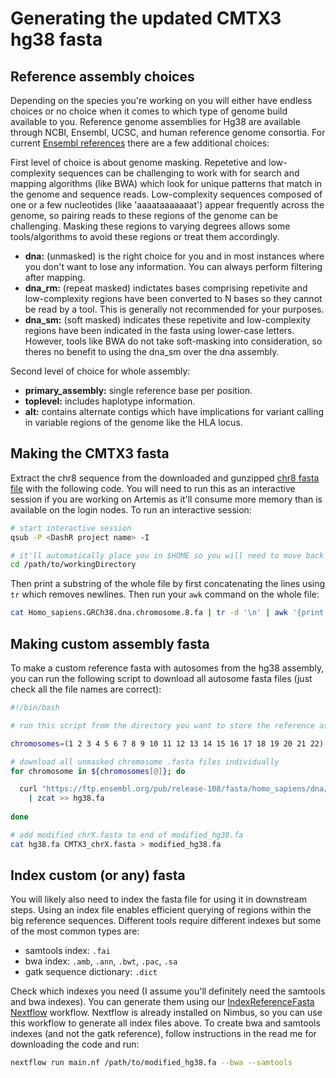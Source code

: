 # Generating the updated CMTX3 hg38 fasta 

## Reference assembly choices 

Depending on the species you're working on you will either have endless choices or no choice when it comes to which type of genome build available to you. Reference genome assemblies for Hg38 are available through NCBI, Ensembl, UCSC, and human reference genome consortia. For current [Ensembl references](https://ftp.ensembl.org/pub/release-108/fasta/homo_sapiens/dna/) there are a few additional choices: 

First level of choice is about genome masking. Repetetive and low-complexity sequences can be challenging to work with for search and mapping algorithms (like BWA) which look for unique patterns that match in the genome and sequence reads. Low-complexity sequences composed of one or a few nucleotides (like 'aaaataaaaaaat') appear frequently across the genome, so pairing reads to these regions of the genome can be challenging. Masking these regions to varying degrees allows some tools/algorithms to avoid these regions or treat them accordingly. 

* **dna:** (unmasked) is the right choice for you and in most instances where you don't want to lose any information. You can always perform filtering after mapping.  
* **dna_rm:** (repeat masked) indictates bases comprising repetivite and low-complexity regions have been converted to N bases so they cannot be read by a tool. This is generally not recommended for your purposes. 
* **dna_sm:** (soft masked) indicates these repetivite and low-complexity regions have been indicated in the fasta using lower-case letters. However, tools like BWA do not take soft-masking into consideration, so theres no benefit to using the dna_sm over the dna assembly. 

Second level of choice for whole assembly:
* **primary_assembly:** single reference base per position.
* **toplevel:** includes haplotype information.
* **alt:** contains alternate contigs which have implications for variant calling in variable regions of the genome like the HLA locus.

## Making the CMTX3 fasta 

Extract the chr8 sequence from the downloaded and gunzipped [chr8 fasta file](https://ftp.ensembl.org/pub/release-108/fasta/homo_sapiens/dna/) with the following code. You will need to run this as an interactive session if you are working on Artemis as it'll consume more memory than is available on the login nodes. To run an interactive session: 

```bash
# start interactive session 
qsub -P <DashR project name> -I 

# it'll automatically place you in $HOME so you will need to move back to where you were working
cd /path/to/workingDirectory 
```

Then print a substring of the whole file by first concatenating the lines using `tr` which removes newlines. Then run your `awk` command on the whole file: 

```bash
cat Homo_sapiens.GRCh38.dna.chromosome.8.fa | tr -d '\n' | awk '{print substr($0,start_pos,length)}'
```


## Making custom assembly fasta 

To make a custom reference fasta with autosomes from the hg38 assembly, you can run the following script to download all autosome fasta files (just check all the file names are correct):

```bash
#!/bin/bash

# run this script from the directory you want to store the reference assembly in

chromosomes=(1 2 3 4 5 6 7 8 9 10 11 12 13 14 15 16 17 18 19 20 21 22)

# download all unmasked chromosome .fasta files individually 
for chromosome in ${chromosomes[@]}; do

  curl "https://ftp.ensembl.org/pub/release-108/fasta/homo_sapiens/dna/Homo_sapiens.GRCh38.dna.chromosome.${chromosome}.fa.gz" \
    | zcat >> hg38.fa 
  
done

# add modified chrX.fasta to end of modified_hg38.fa 
cat hg38.fa CMTX3_chrX.fasta > modified_hg38.fa
```

## Index custom (or any) fasta 

You will likely also need to index the fasta file for using it in downstream steps. Using an index file enables efficient querying of regions within the big reference sequences. Different tools require different indexes but some of the most common types are:

* samtools index: `.fai`
* bwa index: `.amb`, `.ann`, `.bwt`, `.pac`, `.sa`
* gatk sequence dictionary: `.dict`

Check which indexes you need (I assume you'll definitely need the samtools and bwa indexes). You can generate them using our [IndexReferenceFasta Nextflow](https://github.com/Sydney-Informatics-Hub/IndexReferenceFasta-nf) workflow. Nextflow is already installed on Nimbus, so you can use this workflow to generate all index files above. To create bwa and samtools indexes (and not the gatk reference), follow instructions in the read me for downloading the code and run: 

```bash
nextflow run main.nf /path/to/modified_hg38.fa --bwa --samtools 
```


